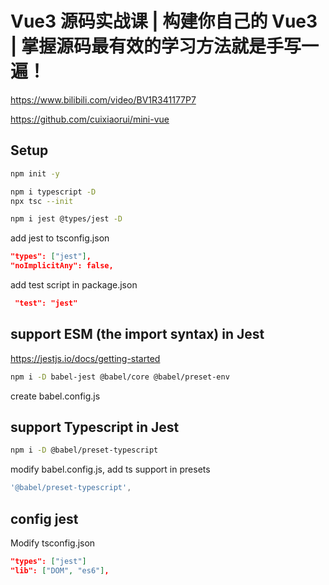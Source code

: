 # Vue3 源码实战课 | 构建你自己的 Vue3 | 掌握源码最有效的学习方法就是手写一遍！

https://www.bilibili.com/video/BV1R341177P7

https://github.com/cuixiaorui/mini-vue



## Setup

```sh
npm init -y

npm i typescript -D
npx tsc --init

npm i jest @types/jest -D
```

add jest to tsconfig.json

```json
"types": ["jest"],    
"noImplicitAny": false,                 
```

add test script in package.json

```json
 "test": "jest"
```

## support ESM (the import syntax) in Jest

https://jestjs.io/docs/getting-started

```sh
npm i -D babel-jest @babel/core @babel/preset-env
```

create babel.config.js

## support Typescript in Jest

```sh
npm i -D @babel/preset-typescript
```

modify babel.config.js, add ts support in presets
```js
'@babel/preset-typescript',
```

## config jest

Modify tsconfig.json

```json
"types": ["jest"]
"lib": ["DOM", "es6"],  
```

